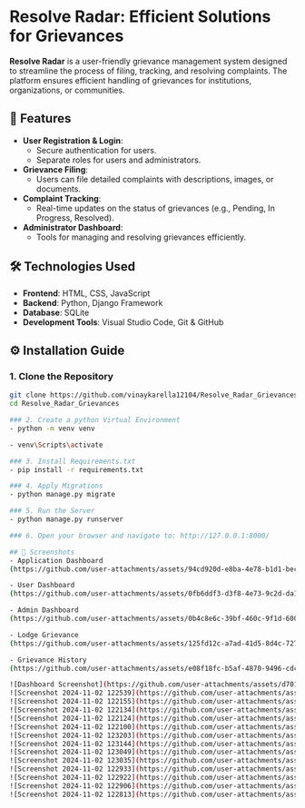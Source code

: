 
# Resolve Radar: Efficient Solutions for Grievances

**Resolve Radar** is a user-friendly grievance management system designed to streamline the process of filing, tracking, and resolving complaints. The platform ensures efficient handling of grievances for institutions, organizations, or communities.

## 🚀 Features

- **User Registration & Login**:
  - Secure authentication for users.
  - Separate roles for users and administrators.
- **Grievance Filing**:
  - Users can file detailed complaints with descriptions, images, or documents.
- **Complaint Tracking**:
  - Real-time updates on the status of grievances (e.g., Pending, In Progress, Resolved).
- **Administrator Dashboard**:
  - Tools for managing and resolving grievances efficiently.
## 🛠️ Technologies Used

- **Frontend**: HTML, CSS, JavaScript
- **Backend**: Python, Django Framework
- **Database**: SQLite
- **Development Tools**: Visual Studio Code, Git & GitHub


## ⚙️ Installation Guide

### 1. Clone the Repository
```bash
git clone https://github.com/vinaykarella12104/Resolve_Radar_Grievances.git
cd Resolve_Radar_Grievances

### 2. Create a python Virtual Environment
- python -m venv venv

- venv\Scripts\activate

### 3. Install Requirements.txt
- pip install -r requirements.txt

### 4. Apply Migrations
- python manage.py migrate

### 5. Run the Server
- python manage.py runserver

### 6. Open your browser and navigate to: http://127.0.0.1:8000/

## 📸 Screenshots
- Application Dashboard
(https://github.com/user-attachments/assets/94cd920d-e8ba-4e78-b1d1-bec8b83de083)

- User Dashboard
(https://github.com/user-attachments/assets/0fb6ddf3-d3f8-4e73-9c2d-da1f9e3e5e76)

- Admin Dashboard
(https://github.com/user-attachments/assets/0b4c8e6c-39bf-460c-9f1d-6007e49e8fbd)

- Lodge Grievance
(https://github.com/user-attachments/assets/125fd12c-a7ad-41d5-8d4c-72798c95ec0c)

- Grievance History
(https://github.com/user-attachments/assets/e08f18fc-b5af-4870-9496-cdc241815bb2)

![Dashboard Screenshot](https://github.com/user-attachments/assets/d7014cb2-7d15-4a27-b460-583151924a21)
![Screenshot 2024-11-02 122539](https://github.com/user-attachments/assets/e89579bd-d4fd-4073-8716-84149caecc59)
![Screenshot 2024-11-02 122155](https://github.com/user-attachments/assets/f79f3798-97a3-462d-88fa-dea5fe671802)
![Screenshot 2024-11-02 122134](https://github.com/user-attachments/assets/4c8132c3-2746-4869-ba43-539ba56a5045)
![Screenshot 2024-11-02 122124](https://github.com/user-attachments/assets/d89476f5-13b0-4b69-90b8-1d12093072e3)
![Screenshot 2024-11-02 122100](https://github.com/user-attachments/assets/a8e3ce15-d940-4c90-b66a-7e7ec4a9d143)
![Screenshot 2024-11-02 123203](https://github.com/user-attachments/assets/3073f401-180f-45e9-8dc3-cfcf9e949e05)
![Screenshot 2024-11-02 123144](https://github.com/user-attachments/assets/5daa79d2-2d8e-4a8e-ace5-07dbb36e9e72)
![Screenshot 2024-11-02 123049](https://github.com/user-attachments/assets/edda3e25-c6af-409d-8800-3484e9c951aa)
![Screenshot 2024-11-02 123035](https://github.com/user-attachments/assets/b182b682-b37b-4485-bf87-f00e2865985a)
![Screenshot 2024-11-02 122933](https://github.com/user-attachments/assets/235ae87a-e22c-47a1-931c-4bc49ef67de8)
![Screenshot 2024-11-02 122922](https://github.com/user-attachments/assets/b0a87ed6-cf09-4db3-abfb-58c45bff3d45)
![Screenshot 2024-11-02 122906](https://github.com/user-attachments/assets/8074f765-dbe3-4eae-a147-c82e8091668e)
![Screenshot 2024-11-02 122813](https://github.com/user-attachments/assets/9ec2c812-1706-4a5c-880c-1dc705149d5a)
